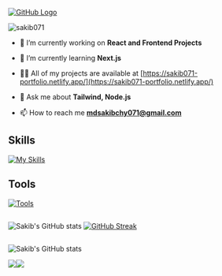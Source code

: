 <!---
sakib071/sakib071 is a ✨ special ✨ repository because its `README.md` (this file) appears on your GitHub profile.
You can click the Preview link to take a look at your changes.
--->

[![GitHub Logo](https://i.ibb.co/QXFKWRH/github-Cover.png)](https://github.com)

<p align="left"> <img src="https://komarev.com/ghpvc/?username=sakib071&label=Profile%20views&color=0e75b6&style=flat" alt="sakib071" /> </p>

- 🔭 I’m currently working on **React and Frontend Projects**

- 🌱 I’m currently learning **Next.js**

- 👨‍💻 All of my projects are available at [https://sakib071-portfolio.netlify.app/](https://sakib071-portfolio.netlify.app/)

- 💬 Ask me about **Tailwind, Node.js**

- 📫 How to reach me **mdsakibchy071@gmail.com**

## Skills
[![My Skills](https://skillicons.dev/icons?i=html,css,js,nodejs,express,react,vite,firebase,mongo,mysql)](https://skillicons.dev)

## Tools
[![Tools](https://skillicons.dev/icons?i=figma,xd,illustrator,photoshop)](https://skillicons.dev)
##

![Sakib's GitHub stats](https://github-readme-stats.vercel.app/api?username=sakib071&show_icons=true&theme=dark&hide_border=true&card_width=330)  [![GitHub Streak](https://github-readme-streak-stats.herokuapp.com?user=sakib071&theme=dark&hide_border=true&date_format=M%20j%5B%2C%20Y%5D&card_width=450)](https://git.io/streak-stats)

##

![Sakib's GitHub stats](https://api.githubtrends.io/user/svg/sakib071/repos?time_range=one_year&theme=dark&hide_border=true)

[![](https://raw.githubusercontent.com/vn7n24fzkq/github-profile-summary-cards-example/master/profile-summary-card-output/dark/1-repos-per-language.svg)](https://github.com/vn7n24fzkq/github-profile-summary-cards)[![](https://raw.githubusercontent.com/vn7n24fzkq/github-profile-summary-cards-example/master/profile-summary-card-output/dark/3-stats.svg)](https://github.com/vn7n24fzkq/github-profile-summary-cards&align=center)

